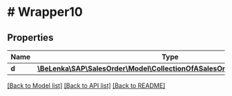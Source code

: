 # # Wrapper10

## Properties

Name | Type | Description | Notes
------------ | ------------- | ------------- | -------------
**d** | [**\BeLenka\SAP\SalesOrder\Model\CollectionOfASalesOrderBillingPlanItemType**](CollectionOfASalesOrderBillingPlanItemType.md) |  | [optional]

[[Back to Model list]](../../README.md#models) [[Back to API list]](../../README.md#endpoints) [[Back to README]](../../README.md)
